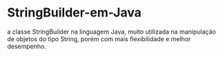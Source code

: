 # StringBuilder-em-Java
a classe StringBuilder na linguagem Java, muito utilizada na manipulação de objetos do tipo String, porém com mais flexibilidade e melhor desempenho.
